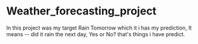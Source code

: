 # Weather_forecasting_project
In this project was my target  Rain Tomorrow which it i has my  prediction, It means -- did it rain the next day, Yes or No? that's things i have predict.
